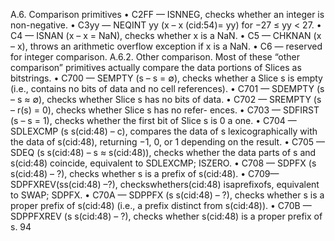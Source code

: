 A.6. Comparison primitives
• C2FF — ISNNEG, checks whether an integer is non-negative.
• C3yy — NEQINT yy (x – x (cid:54)= yy) for −27 ≤ yy < 27.
• C4 — ISNAN (x – x = NaN), checks whether x is a NaN.
• C5 — CHKNAN (x – x), throws an arithmetic overflow exception if x is a
NaN.
• C6 — reserved for integer comparison.
A.6.2. Other comparison.
Most of these “other comparison” primitives actually compare the data
portions of Slices as bitstrings.
• C700 — SEMPTY (s – s = ∅), checks whether a Slice s is empty (i.e.,
contains no bits of data and no cell references).
• C701 — SDEMPTY (s – s ≈ ∅), checks whether Slice s has no bits of
data.
• C702 — SREMPTY (s – r(s) = 0), checks whether Slice s has no refer-
ences.
• C703 — SDFIRST (s – s = 1), checks whether the first bit of Slice s is
0
a one.
• C704 — SDLEXCMP (s s(cid:48) – c), compares the data of s lexicographically
with the data of s(cid:48), returning −1, 0, or 1 depending on the result.
• C705 — SDEQ (s s(cid:48) – s ≈ s(cid:48)), checks whether the data parts of s and s(cid:48)
coincide, equivalent to SDLEXCMP; ISZERO.
• C708 — SDPFX (s s(cid:48) – ?), checks whether s is a prefix of s(cid:48).
• C709—SDPFXREV(ss(cid:48) –?), checkswhethers(cid:48) isaprefixofs, equivalent
to SWAP; SDPFX.
• C70A — SDPPFX (s s(cid:48) – ?), checks whether s is a proper prefix of s(cid:48) (i.e.,
a prefix distinct from s(cid:48)).
• C70B — SDPPFXREV (s s(cid:48) – ?), checks whether s(cid:48) is a proper prefix of s.
94


